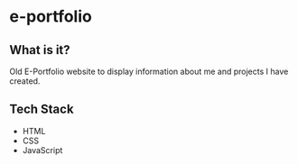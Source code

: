 # e-portfolio

## What is it?
Old E-Portfolio website to display information about me and projects I have created.

## Tech Stack
- HTML
- CSS
- JavaScript
